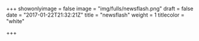 +++
showonlyimage = false
image = "img/fulls/newsflash.png"
draft = false
date = "2017-01-22T21:32:21Z"
title = "newsflash"
weight = 1
titlecolor = "white"

+++
